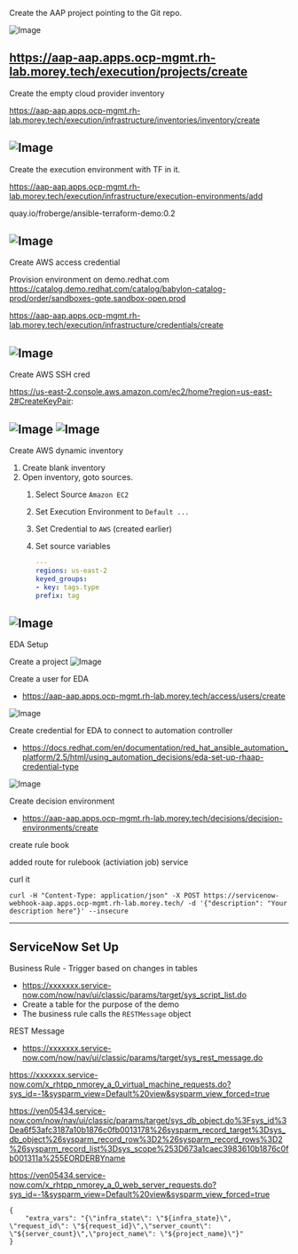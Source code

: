 
Create the AAP project pointing to the Git repo.

![Image](./setup-images/1-aap-create-project.png)

https://aap-aap.apps.ocp-mgmt.rh-lab.morey.tech/execution/projects/create
---

Create the empty cloud provider inventory

https://aap-aap.apps.ocp-mgmt.rh-lab.morey.tech/execution/infrastructure/inventories/inventory/create

![Image](./setup-images/2-aap-cloud-provider-inventory.png)
---

Create the execution environment with TF in it.

https://aap-aap.apps.ocp-mgmt.rh-lab.morey.tech/execution/infrastructure/execution-environments/add

quay.io/froberge/ansible-terraform-demo:0.2

![Image](./setup-images/3-aap-create-ee.png)
---

Create AWS access credential

Provision environment on demo.redhat.com
https://catalog.demo.redhat.com/catalog/babylon-catalog-prod/order/sandboxes-gpte.sandbox-open.prod

https://aap-aap.apps.ocp-mgmt.rh-lab.morey.tech/execution/infrastructure/credentials/create

![Image](./setup-images/4-aap-create-aws-cred.png)
---

Create AWS SSH cred

https://us-east-2.console.aws.amazon.com/ec2/home?region=us-east-2#CreateKeyPair:

![Image](./setup-images/5-aws-create-key-pair.png)
![Image](./setup-images/5-aap-create-aws-machine-creds.png)
---

Create AWS dynamic inventory

1. Create blank inventory
2. Open inventory, goto sources.
   1. Select Source `Amazon EC2`
   2. Set Execution Environment to `Default ...`
   3. Set Credential to `AWS` (created earlier)
   4. Set source variables
      
      ```yaml
      ---
      regions: us-east-2
      keyed_groups:
      - key: tags.type
      prefix: tag
      ```

![Image](./setup-images/6-aap-aws-dynamic-inventory.png)
---

EDA Setup

Create a project 
![Image](./setup-images/aap-eda-project-create.png)

Create a user for EDA
- https://aap-aap.apps.ocp-mgmt.rh-lab.morey.tech/access/users/create

![Image](./setup-images/aap-eda-user-create.png)

Create credential for EDA to connect to automation controller
- https://docs.redhat.com/en/documentation/red_hat_ansible_automation_platform/2.5/html/using_automation_decisions/eda-set-up-rhaap-credential-type

![Image](./setup-images/aap-eda-cred-create.png)

Create decision environment
- https://aap-aap.apps.ocp-mgmt.rh-lab.morey.tech/decisions/decision-environments/create

create rule book

added route for rulebook (activiation job) service

curl it
```
curl -H "Content-Type: application/json" -X POST https://servicenow-webhook-aap.apps.ocp-mgmt.rh-lab.morey.tech/ -d '{"description": "Your description here"}' --insecure
```
---

## ServiceNow Set Up

Business Rule - Trigger based on changes in tables
- https://xxxxxxx.service-now.com/now/nav/ui/classic/params/target/sys_script_list.do
- Create a table for the purpose of the demo
- The business rule calls the `RESTMessage` object


REST Message
- https://xxxxxxx.service-now.com/now/nav/ui/classic/params/target/sys_rest_message.do

https://xxxxxxx.service-now.com/x_rhtpp_nmorey_a_0_virtual_machine_requests.do?sys_id=-1&sysparm_view=Default%20view&sysparm_view_forced=true

https://ven05434.service-now.com/now/nav/ui/classic/params/target/sys_db_object.do%3Fsys_id%3Dea6f53afc3187a10b1876c0fb0013178%26sysparm_record_target%3Dsys_db_object%26sysparm_record_row%3D2%26sysparm_record_rows%3D2%26sysparm_record_list%3Dsys_scope%253D673a1caec3983610b1876c0fb001311a%255EORDERBYname

https://ven05434.service-now.com/x_rhtpp_nmorey_a_0_web_server_requests.do?sys_id=-1&sysparm_view=Default%20view&sysparm_view_forced=true

```
{
    "extra_vars": "{\"infra_state\": \"${infra_state}\", \"request_id\": \"${request_id}\",\"server_count\": \"${server_count}\",\"project_name\": \"${project_name}\"}"
}
```